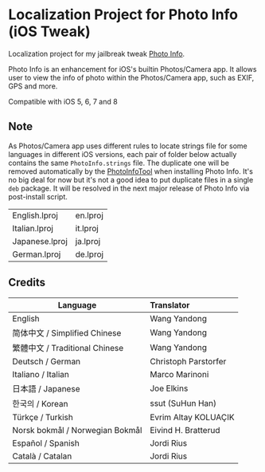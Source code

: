 # Localization Project for Photo Info (iOS Tweak)

Localization project for my jailbreak tweak [Photo Info](http://cydia.saurik.com/package/org.thebigboss.photoinfo/).

Photo Info is an enhancement for iOS's builtin Photos/Camera app. It allows user to view the info of photo within the Photos/Camera app, such as EXIF, GPS and more.

Compatible with iOS 5, 6, 7 and 8

## Note

As Photos/Camera app uses different rules to locate strings file for some languages in different iOS versions, each pair of folder below actually contains the same ```PhotoInfo.strings``` file. The duplicate one will be removed automatically by the [PhotoInfoTool](https://github.com/wangyandong-ningxia/photoinfo-localization/blob/master/Tool/PhotoInfoTool.m) when installing Photo Info. It's no big deal for now but it's not a good idea to put duplicate files in a single ```deb``` package. It will be resolved in the next major release of Photo Info via post-install script.

 <table>
  <tr>
    <td>English.lproj</td>
    <td>en.lproj</td>
  </tr>
  <tr>
    <td>Italian.lproj</td>
    <td>it.lproj</td>
  </tr>
  <tr>
    <td>Japanese.lproj</td>
    <td>ja.lproj</td>
  </tr>
  <tr>
    <td>German.lproj</td>
    <td>de.lproj</td>
  </tr>
</table>



## Credits

| Language | Translator  |
| ---------|:-------------|
| English | Wang Yandong |
| 简体中文 / Simplified Chinese | Wang Yandong |
| 繁體中文 / Traditional Chinese | Wang Yandong |
| Deutsch / German | Christoph Parstorfer |
| Italiano / Italian | Marco Marinoni |
| 日本語 / Japanese | Joe Elkins |
| 한국의 / Korean | ssut (SuHun Han) |
| Türkçe / Turkish | Evrim Altay KOLUAÇIK |
| Norsk bokmål / Norwegian Bokmål | Eivind H. Bratterud |
| Español / Spanish | Jordi Rius |
| Català / Catalan | Jordi Rius |
